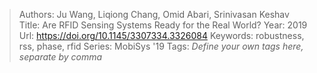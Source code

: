 > Authors: Ju Wang, Liqiong Chang, Omid Abari, Srinivasan Keshav
> Title: Are RFID Sensing Systems Ready for the Real World?
> Year: 2019
> Url: https://doi.org/10.1145/3307334.3326084
> Keywords: robustness, rss, phase, rfid
> Series: MobiSys '19
> Tags: *Define your own tags here, separate by comma*